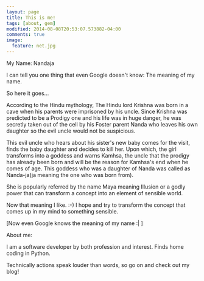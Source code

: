 ```yaml
---
layout: page
title: This is me!
tags: [about, gem]
modified: 2014-08-08T20:53:07.573882-04:00
comments: true
image:
  feature: net.jpg
---
```


My Name: Nandaja

I can tell you one thing that even Google doesn't know: The meaning of my name.

So here it goes...

According to the Hindu mythology, The Hindu lord Krishna was born in a cave when his parents
were imprisoned by his uncle. Since Krishna was predicted to be a Prodigy one and his life was
in huge danger, he was secretly taken out of the cell by his Foster parent Nanda who leaves
his own daughter so the evil uncle would not be suspicious.

This evil uncle who hears about his sister's new baby comes for the visit, finds the baby daughter
and decides to kill her. Upon which, the girl transforms into a goddess and warns Kamhsa, the uncle
that the prodigy has already been born and will be the reason for Kamhsa's end when he comes of age.
This goddess who was a daughter of Nanda was called as Nanda-ja(ja meaning the one who was born from).

She is popularly referred by the name Maya meaning Illusion or a godly power that can transform a
concept into an element of sensible world.

Now that meaning I like. :-)
I hope and try to transform the concept that comes up in my mind to something sensible.

[Now even Google knows the meaning of my name :| ]

About me:


I am a software developer by both profession and interest. Finds home coding in Python.

Technically actions speak louder than words, so go on and check out my blog!
